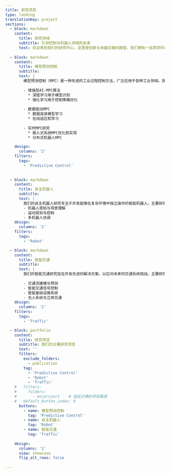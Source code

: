 ```yaml
---
title: 研究项目
type: landing
translationKey: project
sections:
  - block: markdown
    content:
      title: 研究领域
      subtitle: 引领控制与机器人领域的未来
      text: 欢迎来到我们的研究中心，这里是创新与卓越交融的殿堂。我们拥有一支跨学科的顶尖团队，致力于在多个领域不断突破技术的边界。请探索以下内容，了解我们的开创性研究计划与变革性项目，共同见证技术革新的力量。
   
  - block: markdown
    content:
      title: 模型预测控制
      subtitle: 
      text: |
        模型预测控制（MPC）是一种先进的工业过程控制方法，广泛应用于各种工业领域。我们的研究特别关注将人工智能和数据驱动的方法与MPC相结合：
        
        - 增强型AI-MPC算法
          * 深度学习用于模型识别
          * 强化学习用于控制策略优化
        
        - 数据驱动MPC
          * 数据高效模型学习
          * 在线适应和学习
        
        - 实时MPC研究
          * 嵌入式系统MPC优化和实现
          * 分布式机器人MPC

    design:
      columns: '2'
    filters:
      tags: 
        - 'Predictive Control'  
    
  
  - block: markdown
    content:
      title: 自主机器人
      subtitle: 
      text: |
        我们的自主机器人研究专注于开发能够在复杂环境中独立操作的智能机器人。主要研究领域包括：
        - 机器人感知与场景理解
        - 运动规划与控制
        - 多机器人协调
    design:
      columns: '2'
    filters:
      tags:
        - 'Robot'

  - block: markdown
    content:
      title: 智能交通
      subtitle: 
      text: |
        我们的智能交通研究旨在开发先进的解决方案，以应对未来的交通系统挑战。主要研究方向包括：
        
        - 交通流建模与预测
        - 智能交通信号控制
        - 智能基础设施系统
        - 无人系统与立体交通
    design:
      columns: '2'
    filters:
      tags:
        - 'Traffic' 

  - block: portfolio
    content:
      title: 研究项目
      subtitle: 我们的主要研究项目
      text: ''
      filters:
        exclude_folders:
          - publication
        tag:
          - 'Predictive Control'
          - 'Robot' 
          - 'Traffic'
    #   filters:
    #     folders:
    #       - en/project    # 指定正确的项目路径
    #   default_button_index: 0
      buttons:
        - name: 模型预测控制
          tag: 'Predictive Control'
        - name: 自主机器人
          tag: 'Robot'
        - name: 智能交通
          tag: 'Traffic'
      
    design:
      columns: '1'
      view: showcase
      flip_alt_rows: false
 
---
```

